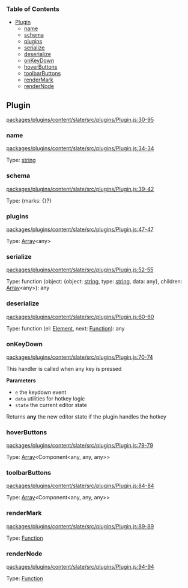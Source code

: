 <!-- Generated by documentation.js. Update this documentation by updating the source code. -->

### Table of Contents

-   [Plugin][1]
    -   [name][2]
    -   [schema][3]
    -   [plugins][4]
    -   [serialize][5]
    -   [deserialize][6]
    -   [onKeyDown][7]
    -   [hoverButtons][8]
    -   [toolbarButtons][9]
    -   [renderMark][10]
    -   [renderNode][11]

## Plugin

[packages/plugins/content/slate/src/plugins/Plugin.js:30-95][12]

### name

[packages/plugins/content/slate/src/plugins/Plugin.js:34-34][13]

Type: [string][14]

### schema

[packages/plugins/content/slate/src/plugins/Plugin.js:39-42][15]

Type: {marks: {}?}

### plugins

[packages/plugins/content/slate/src/plugins/Plugin.js:47-47][16]

Type: [Array][17]&lt;any>

### serialize

[packages/plugins/content/slate/src/plugins/Plugin.js:52-55][18]

Type: function (object: {object: [string][14], type: [string][14], data: any}, children: [Array][17]&lt;any>): any

### deserialize

[packages/plugins/content/slate/src/plugins/Plugin.js:60-60][19]

Type: function (el: [Element][20], next: [Function][21]): any

### onKeyDown

[packages/plugins/content/slate/src/plugins/Plugin.js:70-74][22]

This handler is called when any key is pressed

**Parameters**

-   `e`  the keydown event
-   `data`  utilities for hotkey logic
-   `state`  the current editor state

Returns **any** the new editor state if the plugin handles the hotkey

### hoverButtons

[packages/plugins/content/slate/src/plugins/Plugin.js:79-79][23]

Type: [Array][17]&lt;Component&lt;any, any, any>>

### toolbarButtons

[packages/plugins/content/slate/src/plugins/Plugin.js:84-84][24]

Type: [Array][17]&lt;Component&lt;any, any, any>>

### renderMark

[packages/plugins/content/slate/src/plugins/Plugin.js:89-89][25]

Type: [Function][21]

### renderNode

[packages/plugins/content/slate/src/plugins/Plugin.js:94-94][26]

Type: [Function][21]

[1]: #plugin

[2]: #name

[3]: #schema

[4]: #plugins

[5]: #serialize

[6]: #deserialize

[7]: #onkeydown

[8]: #hoverbuttons

[9]: #toolbarbuttons

[10]: #rendermark

[11]: #rendernode

[12]: https://github.com/nolandg/editor/blob/0444ef34cb376ba789a112b2e13d1d38de10567e/packages/plugins/content/slate/src/plugins/Plugin.js#L30-L95 "Source code on GitHub"

[13]: https://github.com/nolandg/editor/blob/0444ef34cb376ba789a112b2e13d1d38de10567e/packages/plugins/content/slate/src/plugins/Plugin.js#L34-L34 "Source code on GitHub"

[14]: https://developer.mozilla.org/docs/Web/JavaScript/Reference/Global_Objects/String

[15]: https://github.com/nolandg/editor/blob/0444ef34cb376ba789a112b2e13d1d38de10567e/packages/plugins/content/slate/src/plugins/Plugin.js#L39-L42 "Source code on GitHub"

[16]: https://github.com/nolandg/editor/blob/0444ef34cb376ba789a112b2e13d1d38de10567e/packages/plugins/content/slate/src/plugins/Plugin.js#L47-L47 "Source code on GitHub"

[17]: https://developer.mozilla.org/docs/Web/JavaScript/Reference/Global_Objects/Array

[18]: https://github.com/nolandg/editor/blob/0444ef34cb376ba789a112b2e13d1d38de10567e/packages/plugins/content/slate/src/plugins/Plugin.js#L52-L55 "Source code on GitHub"

[19]: https://github.com/nolandg/editor/blob/0444ef34cb376ba789a112b2e13d1d38de10567e/packages/plugins/content/slate/src/plugins/Plugin.js#L60-L60 "Source code on GitHub"

[20]: https://developer.mozilla.org/docs/Web/API/Element

[21]: https://developer.mozilla.org/docs/Web/JavaScript/Reference/Statements/function

[22]: https://github.com/nolandg/editor/blob/0444ef34cb376ba789a112b2e13d1d38de10567e/packages/plugins/content/slate/src/plugins/Plugin.js#L70-L74 "Source code on GitHub"

[23]: https://github.com/nolandg/editor/blob/0444ef34cb376ba789a112b2e13d1d38de10567e/packages/plugins/content/slate/src/plugins/Plugin.js#L79-L79 "Source code on GitHub"

[24]: https://github.com/nolandg/editor/blob/0444ef34cb376ba789a112b2e13d1d38de10567e/packages/plugins/content/slate/src/plugins/Plugin.js#L84-L84 "Source code on GitHub"

[25]: https://github.com/nolandg/editor/blob/0444ef34cb376ba789a112b2e13d1d38de10567e/packages/plugins/content/slate/src/plugins/Plugin.js#L89-L89 "Source code on GitHub"

[26]: https://github.com/nolandg/editor/blob/0444ef34cb376ba789a112b2e13d1d38de10567e/packages/plugins/content/slate/src/plugins/Plugin.js#L94-L94 "Source code on GitHub"
